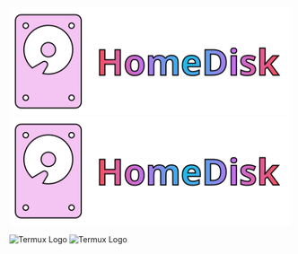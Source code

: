 <div align="center">
    <picture>
        <img width="500" src="https://raw.githubusercontent.com/HomeDisk/.github/main/img/HomeDisk.svg" alt="HomeDisk Icon" />
        <img width="500" src="https://raw.githubusercontent.com/HomeDisk/.github/main/img/HomeDisk.svg" alt="HomeDisk Icon" />
    </picture>
</div>

![Termux Logo](https://user-images.githubusercontent.com/72879799/153904003-d7dee710-6552-4d23-a803-7a9a0ba67d92.png#gh-dark-mode-only)
![Termux Logo](https://user-images.githubusercontent.com/72879799/153904095-9d78a019-8495-4035-8174-e3da8e4dd66b.png#gh-light-mode-only)